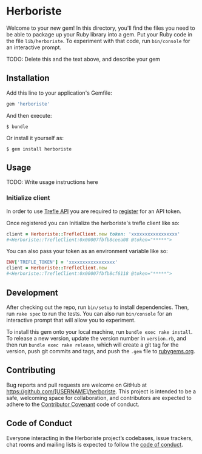 # Herboriste

Welcome to your new gem! In this directory, you'll find the files you need to be able to package up your Ruby library into a gem. Put your Ruby code in the file `lib/herboriste`. To experiment with that code, run `bin/console` for an interactive prompt.

TODO: Delete this and the text above, and describe your gem

## Installation

Add this line to your application's Gemfile:

```ruby
gem 'herboriste'
```

And then execute:

    $ bundle

Or install it yourself as:

    $ gem install herboriste

## Usage

TODO: Write usage instructions here

### Initialize client
In order to use [Trefle API](https://trefle.io/) you are required to [register](https://trefle.io/registrations/new) for an API token.

Once registered you can Initialize the herboriste's trefle client like so:
```ruby
client = Herboriste::TrefleClient.new token: 'xxxxxxxxxxxxxxxxx'
#<Herboriste::TrefleClient:0x00007fbfb8ceea08 @token="*****">
```
You can also pass your token as an environment variable like so:
```ruby
ENV['TREFLE_TOKEN'] = 'xxxxxxxxxxxxxxxxx'
client = Herboriste::TrefleClient.new
#<Herboriste::TrefleClient:0x00007fbfb8cf6118 @token="*****">
```

## Development

After checking out the repo, run `bin/setup` to install dependencies. Then, run `rake spec` to run the tests. You can also run `bin/console` for an interactive prompt that will allow you to experiment.

To install this gem onto your local machine, run `bundle exec rake install`. To release a new version, update the version number in `version.rb`, and then run `bundle exec rake release`, which will create a git tag for the version, push git commits and tags, and push the `.gem` file to [rubygems.org](https://rubygems.org).

## Contributing

Bug reports and pull requests are welcome on GitHub at https://github.com/[USERNAME]/herboriste. This project is intended to be a safe, welcoming space for collaboration, and contributors are expected to adhere to the [Contributor Covenant](http://contributor-covenant.org) code of conduct.

## Code of Conduct

Everyone interacting in the Herboriste project’s codebases, issue trackers, chat rooms and mailing lists is expected to follow the [code of conduct](https://github.com/[USERNAME]/herboriste/blob/master/CODE_OF_CONDUCT.md).
